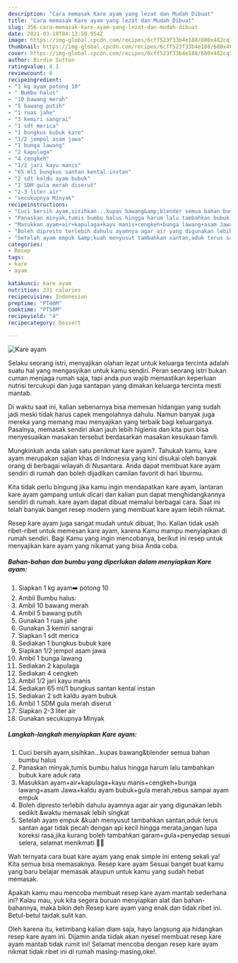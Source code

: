 ```yaml
---
description: "Cara memasak Kare ayam yang lezat dan Mudah Dibuat"
title: "Cara memasak Kare ayam yang lezat dan Mudah Dibuat"
slug: 356-cara-memasak-kare-ayam-yang-lezat-dan-mudah-dibuat
date: 2021-03-18T04:13:50.954Z
image: https://img-global.cpcdn.com/recipes/6cff523f33b4e188/680x482cq70/kare-ayam-foto-resep-utama.jpg
thumbnail: https://img-global.cpcdn.com/recipes/6cff523f33b4e188/680x482cq70/kare-ayam-foto-resep-utama.jpg
cover: https://img-global.cpcdn.com/recipes/6cff523f33b4e188/680x482cq70/kare-ayam-foto-resep-utama.jpg
author: Birdie Sutton
ratingvalue: 4.1
reviewcount: 8
recipeingredient:
- "1 kg ayam potong 10"
- " Bumbu halus"
- "10 bawang merah"
- "5 bawang putih"
- "1 ruas jahe"
- "3 kemiri sangrai"
- "1 sdt merica"
- "1 bungkus bubuk kare"
- "1/2 jempol asam jawa"
- "1 bunga lawang"
- "2 kapulaga"
- "4 cengkeh"
- "1/2 jari kayu manis"
- "65 ml1 bungkus santan kental instan"
- "2 sdt kaldu ayam bubuk"
- "1 SDM gula merah diserut"
- "2-3 liter air"
- "secukupnya Minyak"
recipeinstructions:
- "Cuci bersih ayam,sisihkan...kupas bawang&amp;blender semua bahan bumbu halus"
- "Panaskan minyak,tumis bumbu halus hingga harum lalu tambahkan bubuk kare aduk rata"
- "Masukkan ayam+air+kapulaga+kayu manis+cengkeh+bunga lawang+asam Jawa+kaldu ayam bubuk+gula merah,rebus sampai ayam empuk"
- "Boleh dipresto terlebih dahulu ayamnya agar air yang digunakan lebih sedikit &amp;waktu memasak lebih singkat"
- "Setelah ayam empuk &amp;kuah menyusut tambahkan santan,aduk terus santan agar tidak pecah dengan api kecil hingga merata,jangan lupa koreksi rasa,jika kurang boleh tambahkan garam+gula+penyedap sesuai selera, selamat menikmati 🤗😋"
categories:
- Resep
tags:
- kare
- ayam

katakunci: kare ayam 
nutrition: 231 calories
recipecuisine: Indonesian
preptime: "PT40M"
cooktime: "PT58M"
recipeyield: "4"
recipecategory: Dessert

---
```



![Kare ayam](https://img-global.cpcdn.com/recipes/6cff523f33b4e188/680x482cq70/kare-ayam-foto-resep-utama.jpg)

Selaku seorang istri, menyajikan olahan lezat untuk keluarga tercinta adalah suatu hal yang mengasyikan untuk kamu sendiri. Peran seorang istri bukan cuman menjaga rumah saja, tapi anda pun wajib memastikan keperluan nutrisi tercukupi dan juga santapan yang dimakan keluarga tercinta mesti mantab.

Di waktu  saat ini, kalian sebenarnya bisa memesan hidangan yang sudah jadi meski tidak harus capek mengolahnya dahulu. Namun banyak juga mereka yang memang mau menyajikan yang terbaik bagi keluarganya. Pasalnya, memasak sendiri akan jauh lebih higienis dan kita pun bisa menyesuaikan masakan tersebut berdasarkan masakan kesukaan famili. 



Mungkinkah anda salah satu penikmat kare ayam?. Tahukah kamu, kare ayam merupakan sajian khas di Indonesia yang kini disukai oleh banyak orang di berbagai wilayah di Nusantara. Anda dapat membuat kare ayam sendiri di rumah dan boleh dijadikan camilan favorit di hari liburmu.

Kita tidak perlu bingung jika kamu ingin mendapatkan kare ayam, lantaran kare ayam gampang untuk dicari dan kalian pun dapat menghidangkannya sendiri di rumah. kare ayam dapat dibuat memalui berbagai cara. Saat ini telah banyak banget resep modern yang membuat kare ayam lebih nikmat.

Resep kare ayam juga sangat mudah untuk dibuat, lho. Kalian tidak usah ribet-ribet untuk memesan kare ayam, karena Kamu mampu menyiapkan di rumah sendiri. Bagi Kamu yang ingin mencobanya, berikut ini resep untuk menyajikan kare ayam yang nikamat yang bisa Anda coba.

<!--inarticleads1-->

##### Bahan-bahan dan bumbu yang diperlukan dalam menyiapkan Kare ayam:

1. Siapkan 1 kg ayam➡️ potong 10
1. Ambil  Bumbu halus:
1. Ambil 10 bawang merah
1. Ambil 5 bawang putih
1. Gunakan 1 ruas jahe
1. Gunakan 3 kemiri sangrai
1. Siapkan 1 sdt merica
1. Sediakan 1 bungkus bubuk kare
1. Siapkan 1/2 jempol asam jawa
1. Ambil 1 bunga lawang
1. Sediakan 2 kapulaga
1. Sediakan 4 cengkeh
1. Ambil 1/2 jari kayu manis
1. Sediakan 65 ml/1 bungkus santan kental instan
1. Sediakan 2 sdt kaldu ayam bubuk
1. Ambil 1 SDM gula merah diserut
1. Siapkan 2-3 liter air
1. Gunakan secukupnya Minyak




<!--inarticleads2-->

##### Langkah-langkah menyiapkan Kare ayam:

1. Cuci bersih ayam,sisihkan...kupas bawang&amp;blender semua bahan bumbu halus
1. Panaskan minyak,tumis bumbu halus hingga harum lalu tambahkan bubuk kare aduk rata
1. Masukkan ayam+air+kapulaga+kayu manis+cengkeh+bunga lawang+asam Jawa+kaldu ayam bubuk+gula merah,rebus sampai ayam empuk
1. Boleh dipresto terlebih dahulu ayamnya agar air yang digunakan lebih sedikit &amp;waktu memasak lebih singkat
1. Setelah ayam empuk &amp;kuah menyusut tambahkan santan,aduk terus santan agar tidak pecah dengan api kecil hingga merata,jangan lupa koreksi rasa,jika kurang boleh tambahkan garam+gula+penyedap sesuai selera, selamat menikmati 🤗😋




Wah ternyata cara buat kare ayam yang enak simple ini enteng sekali ya! Kita semua bisa memasaknya. Resep kare ayam Sesuai banget buat kamu yang baru belajar memasak ataupun untuk kamu yang sudah hebat memasak.

Apakah kamu mau mencoba membuat resep kare ayam mantab sederhana ini? Kalau mau, yuk kita segera buruan menyiapkan alat dan bahan-bahannya, maka bikin deh Resep kare ayam yang enak dan tidak ribet ini. Betul-betul taidak sulit kan. 

Oleh karena itu, ketimbang kalian diam saja, hayo langsung aja hidangkan resep kare ayam ini. Dijamin anda tiidak akan nyesel membuat resep kare ayam mantab tidak rumit ini! Selamat mencoba dengan resep kare ayam nikmat tidak ribet ini di rumah masing-masing,oke!.

